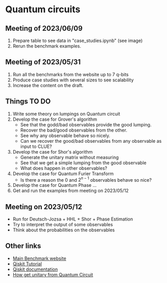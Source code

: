 # Quantum circuits

## Meeting of 2023/06/09

1. Prepare table to see data in "case_studies.ipynb" (see image)
2. Rerun the benchmark examples.

## Meeting of 2023/05/31

1. Run all the benchmarks from the website up to 7 q-bits
2. Produce case studies with several sizes to see scalability
3. Increase the content on the draft.

## Things TO DO

1. Write some theory on lumpings on Quantum circuit
2. Develop the case for Grover's algorithm
   * See that the godd/bad observables provide the good lumping.
   * Recover the bad/good observables from the other.
   * See why any observable behave so nicely.
   * Can we recover the good/bad observables from any observable as input to CLUE?
3. Develop the case for Shor's algorithm
   * Generate the unitary matrix without measuring
   * See that we get a simple lumping from the good observable
   * What does happen in other observables?
4. Develop the case for Quantum Furier Transform
   * Is there a reason the $0$ and $2^{n-1}$ observables behave so nice?
5. Develop the case for Quantum Phase ...
6. Get and run the examples from meeting on 2023/05/12

## Meeting on 2023/05/12

* Run for Deutsch-Jozsa + HHL + Shor + Phase Estimation
* Try to interpret the output of some observables
* Think about the probabilities on the observables

## Other links

* [Main Benchmark website](https://www.cda.cit.tum.de/mqtbench/)
* [Qiskit Tutorial](https://github.com/Qiskit/qiskit-tutorials/blob/master/tutorials/simulators/1_aer_provider.ipynb)
* [Qiskit documentation](https://qiskit.org/documentation/)
* [How get unitary from Quantum Circuit](https://quantumcomputinguk.org/tutorials/how-to-obtain-the-unitary-matrix-of-a-circuit-in-qiskit-with-code)